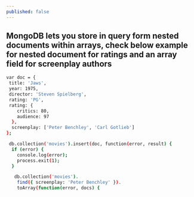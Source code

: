 ```yaml
---
published: false
---
```

## MongoDB lets you store in query form nested documents within arrays, check below example for nested document for ratings and an array field for screenplay authors

  ~~~ bash
  var doc = {
   title: 'Jaws',
   year: 1975,
   director: 'Steven Spielberg',
   rating: 'PG',
   rating: {
      critics: 80,
      audience: 97
    },
    screenplay: ['Peter Benchley', 'Carl Gotlieb']
  };

   db.collection('movies').insert(doc, function(error, result) {
    if (error) {
      console.log(error);
      process.exit(1);
    }

     db.collection('movies').
      find({ screenplay: 'Peter Benchley' }).
      toArray(function(error, docs) {
   ~~~
